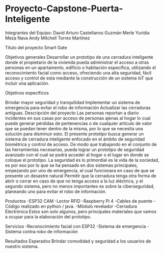 # Proyecto-Capstone-Puerta-Inteligente
Integrantes del Equipo:
David Arturo Castellanos Guzmán 
Merle Yuridia Meza Nava
Andy Mitchell Torres Martínez

Título del proyecto
Smart Gate

Objetivos generales
Desarrollar un prototipo de una cerradura inteligente donde el propietario de la vivienda pueda administrar el acceso a otras personas en un apartamento, edificio o habitación específica, utilizando el reconocimiento facial como acceso, ofreciendo una alta seguridad, fácil acceso y control de esta mediante la construcción de un sistema IoT que incluir una aplicación.

Objetivos específicos

Brindar mayor seguridad y tranquilidad
Implementar un sistema de emergencia para evitar el robo de información
Actualizar las cerraduras antiguas.
Descripción del proyecto
Las personas reportan a diario incidentes en sus casas por acceso de personas ajenas al hogar lo cual puede generar pérdidas de pertenencias o de cualquier artículo de valor que se puedan tener dentro de la misma, por lo que se necesita una solución para disminuir esto. El presente prototipo busca generar un sistema de cerradura inteligente enfocado en el ámbito de seguridad biométrica y control de acceso. De modo que trabajando en el conjunto de las herramientas necesarias, pueda lograr un prototipo de seguridad avanzado con el cual se podrá acceder al hogar o el lugar en donde se coloque el prototipo.
La seguridad es lo primordial es la vida de la sociedad, es por eso por lo que se ha pensado en dos sistemas principales, empezando por uno de emergencia, el cual funcionara en caso de que se presente un desastre natural Permitir que la cerradura tenga otra forma de abrir o cerrar en caso de que no tenga acceso a la luz eléctrica, y el segundo sistema, pero no menos importantes es sobre la ciberseguridad, planeando uno para evitar el robo de información.

Productos
-ESP32 CAM
-Lector RFID
-Raspberry Pi 4
-Cables de puente
-Código realizado en python / java.
-Módulo revelador
-Cerradura Electrónica
Estos son solo algunos, pero principales materiales que vamos a ocupar para la elaboración del prototipo.

Servicios
-Reconocimiento facial con ESP32
-Sistema de emergencia
-Sistema contra robo de información

Resultados Esperados
Brindar comodidad y seguridad a los usuarios de nuestro sistema.
